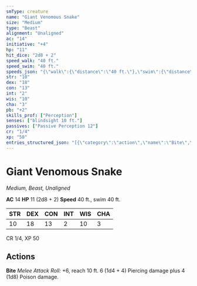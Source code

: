 ```yaml
---
smType: creature
name: "Giant Venomous Snake"
size: "Medium"
type: "Beast"
alignment: "Unaligned"
ac: "14"
initiative: "+4"
hp: "11"
hit_dice: "2d8 + 2"
speed_walk: "40 ft."
speed_swim: "40 ft."
speeds_json: "{\"walk\":{\"distance\":\"40 ft.\"},\"swim\":{\"distance\":\"40 ft.\"}}"
str: "10"
dex: "18"
con: "13"
int: "2"
wis: "10"
cha: "3"
pb: "+2"
skills_prof: ["Perception"]
senses: ["blindsight 10 ft."]
passives: ["Passive Perception 12"]
cr: "1/4"
xp: "50"
entries_structured_json: "[{\"category\":\"action\",\"name\":\"Bite\",\"text\":\"*Melee Attack Roll:* +6, reach 10 ft. 6 (1d4 + 4) Piercing damage plus 4 (1d8) Poison damage.\",\"kind\":\"Melee Attack Roll\",\"to_hit\":\"+6\",\"range\":\"10 ft\",\"damage\":\"6 (1d4 + 4) Piercing\"}]"
---
```


# Giant Venomous Snake
*Medium, Beast, Unaligned*

**AC** 14
**HP** 11 (2d8 + 2)
**Speed** 40 ft., swim 40 ft.

| STR | DEX | CON | INT | WIS | CHA |
| --- | --- | --- | --- | --- | --- |
| 10 | 18 | 13 | 2 | 10 | 3 |

CR 1/4, XP 50

## Actions

**Bite**
*Melee Attack Roll:* +6, reach 10 ft. 6 (1d4 + 4) Piercing damage plus 4 (1d8) Poison damage.
